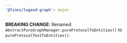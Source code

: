 ```yaml
---
'@finos/legend-graph': major
---
```


**BREAKING CHANGE:** Renamed `AbstractPureGraphManager.pureProtocolToEntities()` to `pureProtocolTextToEntities()`.
